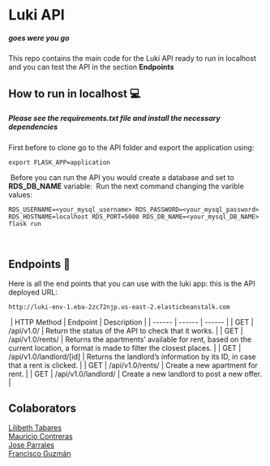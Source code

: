 # Luki API
##### _goes were you go_
This repo contains the main code for the Luki API ready to run in localhost and you can test the API in the section **Endpoints**
​
## How to run in localhost :computer:
##### Please see the **requirements.txt** file and install the necessary dependencies
First before to clone go to the API folder and export the application using:
```
export FLASK_APP=application
```
​
Before you can run the API you would create a database and set to **RDS_DB_NAME** variable:
​
Run the next command changing the varible values:
```
RDS_USERNAME=<your_mysql_username> RDS_PASSWORD=<your_mysql_password> RDS_HOSTNAME=localhost RDS_PORT=5000 RDS_DB_NAME=<your_mysql_DB_NAME> flask run
```
​
## Endpoints :dart:
Here is all the end points that you can use with the luki app:
this is the API deployed URL:
```
http://luki-env-1.eba-2zc72njp.us-east-2.elasticbeanstalk.com
```
​
| HTTP Method | Endpoint | Description |
| ------ | ------ | ------ |
| GET | /api/v1.0/ | Return the status of the API to check that it works. |
| GET | /api/v1.0/rents/ | Returns the apartments’ available for rent, based on the current location, a format is made to filter the closest places. |
| GET | /api/v1.0/landlord/[id] | Returns the landlord’s information by its ID, in case that a rent is clicked. |
| GET | /api/v1.0/rents/ | Create a new apartment for rent. |
| GET | /api/v1.0/landlord/ | Create a new landlord to post a new offer. |
​
## Colaborators  
[Lilibeth Tabares](https://github.com/LiliTa1762)  
[Mauricio Contreras](https://github.com/mauroxcf)  
[Jose Parrales](https://github.com/JParrales)  
[Francisco Guzmán](https://github.com/I7RANK)
